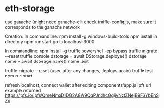 # eth-storage

use ganache (might need ganache-cli)
check truffle-config.js, make sure it corresponds to the ganache network

Creation:
In commandline:
npm install -g windows-build-tools
npm install in directory
npm run start
go to localhost:3000

In commandline:
npm install -g truffle
powershell -ep bypass
truffle migrate --reset
truffle console
dstorage = await DStorage.deployed()
dstorage
name = await dstorage.name()
name
.exit

truffle migrate --reset (used after any changes, deploys again)
truffle test
npm run start


refresh localhost, connect wallet after editing components/app.js
ipfs url example returned https://ipfs.io/ipfs/QmeNmxD1DG2A8W9QqPJndhcGgijvNztZNejB9F6YbEhSZx
